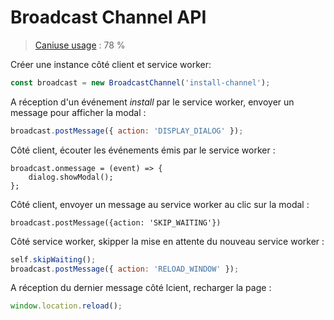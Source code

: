 # Broadcast Channel API

> [Caniuse usage](https://caniuse.com/#feat=broadcastchannel) : 78 %

Créer une instance côté client et service worker:

```javascript
const broadcast = new BroadcastChannel('install-channel');
```

A réception d'un événement _install_ par le service worker, envoyer un message pour afficher la modal :

```javascript
broadcast.postMessage({ action: 'DISPLAY_DIALOG' });
```

Côté client, écouter les événements émis par le service worker :

```
broadcast.onmessage = (event) => {
    dialog.showModal();
};
```

Côté client, envoyer un message au service worker au clic sur la modal :

```
broadcast.postMessage({action: 'SKIP_WAITING'})
```

Côté service worker, skipper la mise en attente du nouveau service worker :

```javascript
self.skipWaiting();
broadcast.postMessage({ action: 'RELOAD_WINDOW' });
```

A réception du dernier message côté lcient, recharger la page :

```javascript
window.location.reload();
```
